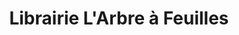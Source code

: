 ---
title: "Librairie L'Arbre à Feuilles"
url: /lamastre/librairie-larbre-a-feuilles/
shop: livres
---